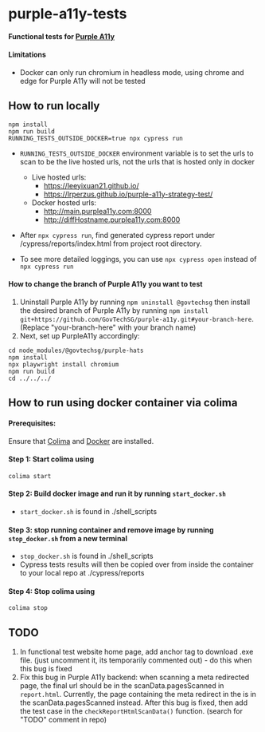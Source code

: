 # purple-a11y-tests
#### Functional tests for [Purple A11y](https://github.com/govtechsg/purple-a11y)

#### Limitations
 - Docker can only run chromium in headless mode, using chrome and edge for Purple A11y will not be tested

## How to run locally
```
npm install
npm run build
RUNNING_TESTS_OUTSIDE_DOCKER=true npx cypress run
```
- `RUNNING_TESTS_OUTSIDE_DOCKER` environment variable is to set the urls to scan to be the live hosted urls, not the urls that is hosted only in docker
  - Live hosted urls: 
    - https://leeyixuan21.github.io/
    - https://lrperzus.github.io/purple-a11y-strategy-test/
  - Docker hosted urls: 
    - http://main.purplea11y.com:8000
    - http://diffHostname.purplea11y.com:8000

- After `npx cypress run`, find generated cypress report under /cypress/reports/index.html from project root directory.  

- To see more detailed loggings, you can use `npx cypress open` instead of `npx cypress run`

#### How to change the branch of Purple A11y you want to test
1) Uninstall Purple A11y by running `npm uninstall @govtechsg` then install the desired branch of Purple A11y by running `npm install git+https://github.com/GovTechSG/purple-a11y.git#your-branch-here`. (Replace "your-branch-here" with your branch name)
2) Next, set up PurpleA11y accordingly:
```
cd node_modules/@govtechsg/purple-hats
npm install
npx playwright install chromium 
npm run build
cd ../../../
```

## How to run using docker container via colima

#### Prerequisites: 
Ensure that [Colima](https://github.com/abiosoft/colima) and [Docker](https://www.docker.com/get-started) are installed.

#### Step 1: Start colima using
```
colima start
```

#### Step 2: Build docker image and run it by running `start_docker.sh`
- `start_docker.sh` is found in ./shell_scripts

#### Step 3: stop running container and remove image by running `stop_docker.sh` from a new terminal
- `stop_docker.sh` is found in ./shell_scripts
- Cypress tests results will then be copied over from inside the container to your local repo at ./cypress/reports

#### Step 4: Stop colima using
```
colima stop
```

## TODO
1) In functional test website home page, add anchor tag to download .exe file. (just uncomment it, its temporarily commented out) - do this when this bug is fixed
2) Fix this bug in Purple A11y backend: when scanning a meta redirected page, the final url should be in the scanData.pagesScanned in `report.html`. Currently, the page containing the meta redirect in the <head> is in the scanData.pagesScanned instead. After this bug is fixed, then add the test case in the `checkReportHtmlScanData()` function. (search for "TODO" comment in repo)